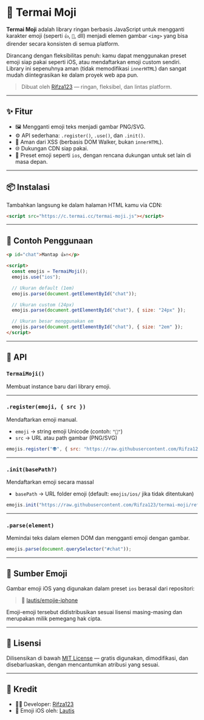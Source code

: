 # 🧩 Termai Moji

**Termai Moji** adalah library ringan berbasis JavaScript untuk mengganti karakter emoji (seperti `👍`, `💯`, dll) menjadi elemen gambar `<img>` yang bisa dirender secara konsisten di semua platform.

Dirancang dengan fleksibilitas penuh: kamu dapat menggunakan preset emoji siap pakai seperti iOS, atau mendaftarkan emoji custom sendiri. Library ini sepenuhnya aman (tidak memodifikasi `innerHTML`) dan sangat mudah diintegrasikan ke dalam proyek web apa pun.

> Dibuat oleh [Rifza123](https://github.com/Rifza123) — ringan, fleksibel, dan lintas platform.

---

## ✨ Fitur

- 🖼️ Mengganti emoji teks menjadi gambar PNG/SVG.
- ⚙️ API sederhana: `.register()`, `.use()`, dan `.init()`.
- 🔐 Aman dari XSS (berbasis DOM Walker, bukan `innerHTML`).
- 🌐 Dukungan CDN siap pakai.
- 🎨 Preset emoji seperti `ios`, dengan rencana dukungan untuk set lain di masa depan.

---

## 📦 Instalasi

Tambahkan langsung ke dalam halaman HTML kamu via CDN:

```html
<script src="https://c.termai.cc/termai-moji.js"></script>
```

---

## 🚀 Contoh Penggunaan

```html
<p id="chat">Mantap 👍🔥</p>

<script>
  const emojis = TermaiMoji();
  emojis.use("ios");

  // Ukuran default (1em)
  emojis.parse(document.getElementById("chat"));

  // Ukuran custom (24px)
  emojis.parse(document.getElementById("chat"), { size: "24px" });

  // Ukuran besar menggunakan em
  emojis.parse(document.getElementById("chat"), { size: "2em" });
</script>

```

---

## 📘 API

### `TermaiMoji()`

Membuat instance baru dari library emoji.

---

### `.register(emoji, { src })`

Mendaftarkan emoji manual.

- `emoji` → string emoji Unicode (contoh: `"💯"`)
- `src` → URL atau path gambar (PNG/SVG)

```js
emojis.register("👽", { src: "https://raw.githubusercontent.com/Rifza123/termai-moji/refs/heads/master/emojis/ios/alien.png" });
```

---

### `.init(basePath?)`

Mendaftarkan emoji secara massal 

- `basePath` → URL folder emoji (default: `emojis/ios/` jika tidak ditentukan)

```js
emojis.init("https://raw.githubusercontent.com/Rifza123/termai-moji/refs/heads/master/emojis/ios/");
```

---

### `.parse(element)`

Memindai teks dalam elemen DOM dan mengganti emoji dengan gambar.

```js
emojis.parse(document.querySelector("#chat"));
```

---

## 🎨 Sumber Emoji

Gambar emoji iOS yang digunakan dalam preset `ios` berasal dari repositori:

> 🎨 [lautis/emojie-iphone](https://github.com/lautis/emojie-iphone)

Emoji-emoji tersebut didistribusikan sesuai lisensi masing-masing dan merupakan milik pemegang hak cipta.

---

## 📄 Lisensi

Dilisensikan di bawah [MIT License](./LICENSE) — gratis digunakan, dimodifikasi, dan disebarluaskan, dengan mencantumkan atribusi yang sesuai.

---

## 🙏 Kredit

- 👨‍💻 Developer: [Rifza123](https://github.com/Rifza123)
- 🎨 Emoji iOS oleh: [Lautis](https://github.com/lautis)
